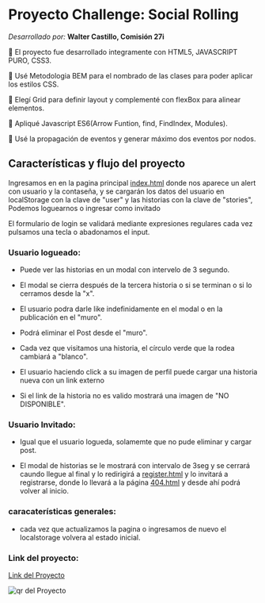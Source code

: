 # Proyecto Challenge: Social Rolling
 _Desarrollado por:_  **Walter Castillo, Comisión 27i**  

:round_pushpin: El proyecto fue desarrollado integramente con HTML5, JAVASCRIPT PURO, CSS3.  

:round_pushpin: Usé Metodologia BEM para el nombrado de las clases para poder aplicar los estilos CSS.  

:round_pushpin: Elegí Grid para definir layout y complementé con  flexBox para alinear elementos.  

:round_pushpin: Apliqué Javascript ES6(Arrow Funtion, find, FindIndex, Modules).  

:round_pushpin: Usé la propagación de eventos y generar máximo dos eventos por nodos.  


## Características y flujo del proyecto 
Ingresamos en en la pagina principal [index.html](https://dazzling-tereshkova-cc9a5c.netlify.app/) donde nos aparece un alert con usuario y la contaseña, y se cargarán los datos del usuario en localStorage con la clave de "user" y las historias con la clave de "stories",
Podemos loguearnos o ingresar como invitado  

El formulario de login se validará mediante expresiones regulares cada vez  pulsamos una tecla o abadonamos el input.  

### Usuario logueado:  

- Puede ver las historias en un modal con intervelo de 3 segundo.  

- El modal se cierra después de la tercera historia o si se terminan o si lo cerramos desde la "x".  

- El usuario podra darle like indefinidamente en el modal o en la publicación en el "muro".  

- Podrá eliminar el Post desde el "muro".

- Cada vez que visitamos una historia, el círculo verde que la rodea cambiará a "blanco".

- El usuario haciendo click a su imagen de perfil puede cargar una historia nueva con un link externo  
  
- Si el link de la historia no es valido mostrará una imagen de "NO DISPONIBLE".  

### Usuario Invitado:  

- Igual que el usuario logueda, solamemte que no pude eliminar y cargar post.  

- El modal de historias se le mostrará con intervalo de 3seg y se cerrará caundo llegue al final y lo redirigirá a  [register.html](https://dazzling-tereshkova-cc9a5c.netlify.app/register.html)  y lo invitará  a registrarse, donde lo llevará a la página  [404.html](https://dazzling-tereshkova-cc9a5c.netlify.app/404.html) y desde ahí podrá volver al inicio.  


### caracaterísticas generales:

- cada vez que actualizamos la pagina o ingresamos de nuevo el localstorage volvera al estado inicial.


### Link del proyecto:  

[Link del Proyecto](https://dazzling-tereshkova-cc9a5c.netlify.app/)  


![qr del Proyecto](https://yourfiles.cloud/uploads/773613c98bcda47447a781aa78255a4d/bfaf994f0df22ec6dce521af4df2416e.png)





